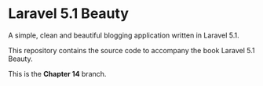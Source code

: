 # Laravel 5.1 Beauty

A simple, clean and beautiful blogging application written in Laravel 5.1.

This repository contains the source code to accompany the book Laravel 5.1 Beauty.

This is the **Chapter 14** branch.
